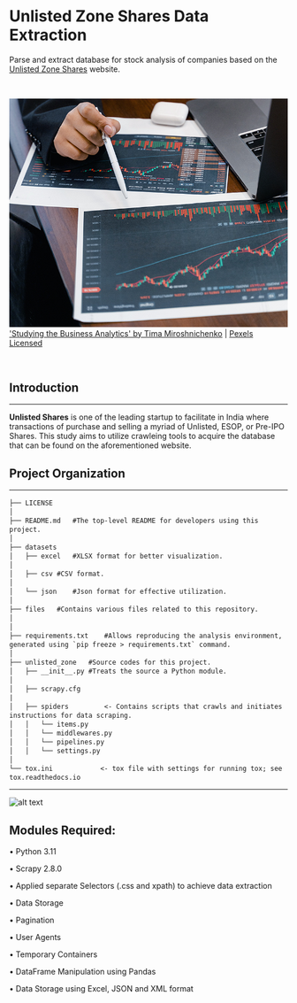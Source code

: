 # Unlisted Zone Shares Data Extraction
Parse and extract database for stock analysis of companies based on the [Unlisted Zone Shares](https://unlistedzone.com/shares/) website.

<br/>

![alt text](https://github.com/shahriar-rahman/Scraping-Unlisted-Zone-Shares/blob/main/files/analytics.jpg)
['Studying the Business Analytics' by Tima Miroshnichenko](https://www.pexels.com/photo/a-business-person-studying-the-business-analytics-7567234/)  |  [Pexels Licensed](https://www.pexels.com/)

<br/>

## Introduction
---------------------------------------------------------
**Unlisted Shares** is one of the leading startup to facilitate in India where transactions of purchase and selling a myriad of Unlisted, ESOP, or Pre-IPO Shares. This study aims to utilize crawleing tools to acquire the database that can be found on the aforementioned website. 


## Project Organization
---------------------------------------------------------

    ├── LICENSE
    │ 
    ├── README.md	#The top-level README for developers using this project.
    │ 
    ├── datasets
    │   ├── excel	#XLSX format for better visualization.
    │
    │   ├── csv	#CSV format.
    │
    │   └── json	#Json format for effective utilization.
    │
    ├── files	#Contains various files related to this repository.
    │   
    │
    ├── requirements.txt	#Allows reproducing the analysis environment, generated using `pip freeze > requirements.txt` command.    
    │                         			
    ├── unlisted_zone	#Source codes for this project.
    │   ├── __init__.py	#Treats the source a Python module.
    │   
    │   ├── scrapy.cfg
    |
    │   ├── spiders         <- Contains scripts that crawls and initiates instructions for data scraping.
    │   │   └── items.py
	│   │   └── middlewares.py
	│   │   └── pipelines.py
	│   │   └── settings.py
    │
    └── tox.ini            <- tox file with settings for running tox; see tox.readthedocs.io


--------
![alt text](https://github.com/shahriar-rahman/Unlisted-Zone-Shares-Data-Extraction/blob/main/img/unlisted_shares_page.PNG)

## Modules Required:
• Python 3.11

• Scrapy 2.8.0

• Applied separate Selectors (.css and xpath) to achieve data extraction

• Data Storage

• Pagination

• User Agents

• Temporary Containers

• DataFrame Manipulation using Pandas

• Data Storage using Excel, JSON and XML format
